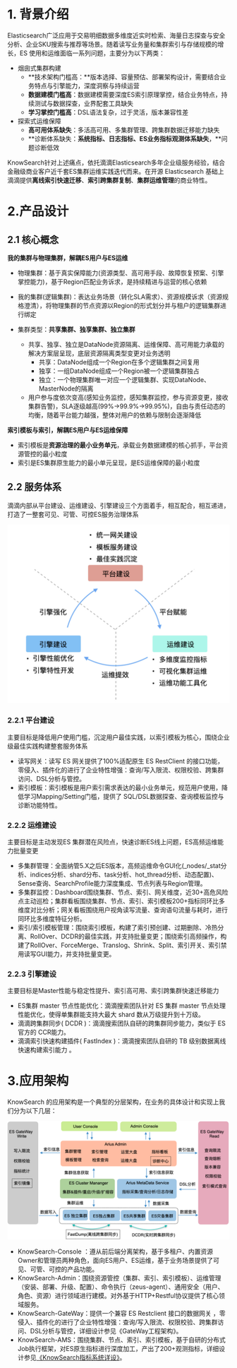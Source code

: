 # 1. 背景介绍

Elasticsearch广泛应用于交易明细数据多维度近实时检索、海量日志探查与安全分析、企业SKU搜索与推荐等场景。随着读写业务量和集群索引与存储规模的增长，ES 使用和运维面临一系列问题，主要分为以下两类：

- 烟囱式集群构建
  - **技术架构门槛高：**版本选择、容量预估、部署架构设计，需要结合业务特点与引擎能力，深度洞察与持续运营
  - **数据建模门槛高**：数据建模需要深度ES索引原理掌控，结合业务特点，持续测试与数据探查，业界配套工具缺失
  - **学习掌控门槛高**：DSL语法复杂，过于灵活，版本兼容性差
- 探索式运维保障
  - **高可用体系缺失**：多活高可用、多集群管理、跨集群数据迁移能力缺失
  - **诊断体系缺失：**系统指标、日志指标、ES业务指标观测体系缺失**，**问题诊断低效

KnowSearch针对上述痛点，依托滴滴Elasticsearch多年企业级服务经验，结合金融级商业客户近千套ES集群运维实践迭代而来。在开源 Elasticsearch 基础上滴滴提供**离线索引快速迁移**、**索引跨集群复制**、**集群运维管理**的商业特性。



# 2.产品设计

## 2.1 核心概念

**我的集群与物理集群，解耦ES用户与ES运维**

- 物理集群：基于真实保障能力(资源类型、高可用手段、故障恢复预案、引擎掌控能力)，基于Region匹配业务诉求，是持续精进与运营的核心依赖
- 我的集群(逻辑集群)：表达业务场景（转化SLA需求）、资源规模诉求（资源规格澄清），将物理集群的节点资源以Region的形式划分并与租户的逻辑集群进行绑定
- 集群类型：**共享集群、独享集群、独立集群**

  - 共享、独享、独立是DataNode资源隔离、运维保障、高可用能力承载的解决方案层呈现，底层资源隔离类型变更对业务透明
    - 共享：DataNode组成一个Region在多个逻辑集群之间复用
    - 独享：一组DataNode组成一个Region被一个逻辑集群独占
    - 独立：一个物理集群唯一对应一个逻辑集群、实现DataNode、MasterNode的隔离
  - 用户参与度依次变高(感知业务监控，感知集群监控，参与资源变更，接收集群告警)，SLA逐级越高(99%->99.9%->99.95%)，自由与责任动态的均衡，随着平台能力越强，整体对用户的依赖与限制会逐渐降低

**索引模板与索引，解耦ES用户与ES运维保障**

- 索引模板是**资源治理的最小业务单元**，承载业务数据建模的核心抓手，平台资源管控的最小粒度
- 索引是ES集群原生能力的最小单元呈现，是ES运维保障的最小粒度

## 2.2 服务体系

滴滴内部从平台建设、运维建设、引擎建设三个方面着手，相互配合，相互递进，打造了一整套可见、可管、可控ES服务治理体系



<img src="./file/KnowSearch-ServiceArchitect.png" alt="1001" style="zoom:50%;" />

### 2.2.1 平台建设

主要目标是降低用户使用门槛，沉淀用户最佳实践，以索引模板为核心，围绕企业级最佳实践构建整套服务体系

- 读写网关：读写 ES 网关提供了100%适配原生 ES RestClient 的接口功能，零侵入、插件化的进行了企业特性增强：查询/写入限流、权限校验、跨集群访问、DSL分析与管控。
- 索引模板：索引模板是用户索引需求表达的最小业务单元，规范用户使用，降低学习Mapping/Setting门槛，提供了 SQL/DSL数据探查、查询模板监控与诊断功能特性。

### 2.2.2 运维建设

主要目标是主动发现ES 集群潜在风险点，快速诊断ES线上问题，ES高频运维能力批量变更

- 多集群管理：全面纳管5.X之后ES版本，高频运维命令GUI化(_nodes/_stat分析、indices分析、shard分布、task分析、hot_thread分析、动态配置)、Sense查询、SearchProfile能力深度集成、节点列表与Region管理。
- 多集群监控：Dashboard围绕集群、节点、索引、网关维度，近30+高危风险点主动巡检；集群看板围绕集群、节点、索引、索引模板200+指标同环比多维度对比分析；网关看板围绕用户视角读写流量、查询语句流量与耗时，进行同环比多维度特征分析。
- 索引/索引模板管理：围绕索引模板，构建了索引预创建、过期删除、冷热分离、RollOver、DCDR的最佳实践，并支持批量变更；围绕索引高频操作，构建了RollOver、ForceMerge、Translog、Shrink、Split、索引开关、索引禁用读写GUI能力，并支持批量变更。

### 2.2.3 引擎建设

主要目标是Master性能与稳定性提升、索引高可用、索引跨集群快速迁移能力

- ES集群 master 节点性能优化：滴滴搜索团队针对 ES 集群 master 节点处理性能优化，使得单集群能支持大最大 shard 数从万级提升到十万级。
- 滴滴跨集群同步( DCDR )：滴滴搜索团队自研的跨集群同步能力，类似于 ES 官方的 CCR能力。
- 滴滴索引快速构建插件( FastIndex )：滴滴搜索团队自研的 TB 级别数据离线快速构建索引能力 。



# 3.应用架构

KnowSearch 的应用架构是一个典型的分层架构，在业务的具体设计和实现上我们分为以下几层：

<img src="./file/KnowSearch-Architecture.png" style="zoom:70%;" />

- KnowSearch-Console ：遵从前后端分离架构，基于多租户、内置资源Owner和管理员两种角色，面向ES用户、ES运维，基于业务场景提供了可见、可管、可控的产品功能。
- KnowSearch-Admin：围绕资源管控（集群、索引、索引模板）、运维管理（安装、部署、升级、配置）、命令执行（zeus-agent）、通用安全（用户、角色、资源）进行领域进行建模。对外基于HTTP+Restful协议提供了核心领域服务。
- KnowSearch-GateWay：提供一个兼容 ES Restclient 接口的数据网关 ，零侵入、插件化的进行了企业特性增强：查询/写入限流、权限校验、跨集群访问、DSL分析与管控，详细设计参见《GateWay工程架构》。
- KnowSearch-AMS：围绕集群、节点、索引、索引模板，基于自研的分布式Job执行框架，对ES原生指标进行深度加工，产出了200+观测指标，详细设计参见[《KnowSearch指标系统详设》](./KnowSearch指标系统详设.md)。

